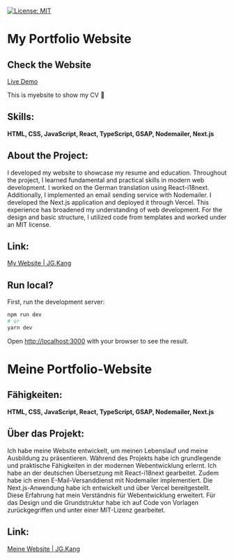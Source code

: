 [![License: MIT](https://img.shields.io/badge/License-MIT-yellow.svg)](https://opensource.org/licenses/MIT)

# **My Portfolio Website**
## Check the Website

[Live Demo](https://jgkang-git-main-jeonggeun-kangs-projects.vercel.app/)

This is myebsite to show my CV 🚀
## **Skills:**
**HTML, CSS, JavaScript, React, TypeScript, GSAP, Nodemailer, Next.js**

## **About the Project:**
I developed my website to showcase my resume and education. Throughout the project, I learned fundamental and practical skills in modern web development. I worked on the German translation using React-i18next. Additionally, I implemented an email sending service with Nodemailer. I developed the Next.js application and deployed it through Vercel. This experience has broadened my understanding of web development. For the design and basic structure, I utilized code from templates and worked under an MIT license.

## **Link:**
[My Website | JG.Kang](https://your-website-link.com)

## Run local?

First, run the development server:

```bash
npm run dev
# or
yarn dev
```

Open [http://localhost:3000](http://localhost:3000) with your browser to see the result.

# **Meine Portfolio-Website**

## **Fähigkeiten:**
**HTML, CSS, JavaScript, React, TypeScript, GSAP, Nodemailer, Next.js**

## **Über das Projekt:**
Ich habe meine Website entwickelt, um meinen Lebenslauf und meine Ausbildung zu präsentieren. Während des Projekts habe ich grundlegende und praktische Fähigkeiten in der modernen Webentwicklung erlernt. Ich habe an der deutschen Übersetzung mit React-i18next gearbeitet. Zudem habe ich einen E-Mail-Versanddienst mit Nodemailer implementiert. Die Next.js-Anwendung habe ich entwickelt und über Vercel bereitgestellt. Diese Erfahrung hat mein Verständnis für Webentwicklung erweitert. Für das Design und die Grundstruktur habe ich auf Code von Vorlagen zurückgegriffen und unter einer MIT-Lizenz gearbeitet.

## **Link:**
[Meine Website | JG.Kang](https://your-website-link.com)



